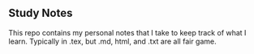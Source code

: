 ## Study Notes

This repo contains my personal notes that I take to keep track of what I learn. Typically in .tex, but .md, html, and .txt are all fair game.
